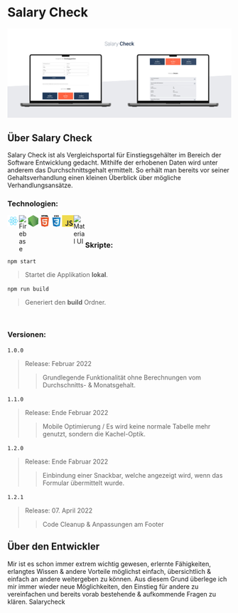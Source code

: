 # Salary **Check**

![Salarycheck Example Image](./Salary_Readme_Image_1.jpg)

## Über Salary Check

Salary Check ist als Vergleichsportal für Einstiegsgehälter im Bereich der Software Entwicklung gedacht. Mithilfe der erhobenen Daten wird unter anderem das Durchschnittsgehalt ermittelt. So erhält man bereits vor seiner Gehaltsverhandlung einen kleinen Überblick über mögliche Verhandlungsansätze.

### Technologien:

<img align="left" alt="React" width="26px" src="https://raw.githubusercontent.com/github/explore/80688e429a7d4ef2fca1e82350fe8e3517d3494d/topics/react/react.png" />
<img align="left" alt="Firebase" width="19px" src="https://firebase.google.com/downloads/brand-guidelines/PNG/logo-logomark.png" />
<img align="left" alt="Node.js" width="26px" src="https://raw.githubusercontent.com/github/explore/80688e429a7d4ef2fca1e82350fe8e3517d3494d/topics/nodejs/nodejs.png" />
<img align="left" alt="HTML5" width="26px" src="https://raw.githubusercontent.com/github/explore/80688e429a7d4ef2fca1e82350fe8e3517d3494d/topics/html/html.png" />
<img align="left" alt="CSS3" width="26px" src="https://raw.githubusercontent.com/github/explore/80688e429a7d4ef2fca1e82350fe8e3517d3494d/topics/css/css.png" />
<img align="left" alt="JavaScript" width="26px" src="https://raw.githubusercontent.com/github/explore/80688e429a7d4ef2fca1e82350fe8e3517d3494d/topics/javascript/javascript.png" />
<img align="left" alt="Material UI" width="26px" src="https://v4.mui.com/static/logo.png" />

<br /><br />

### Skripte:

`npm start`

> Startet die Applikation **lokal**.

`npm run build`

> Generiert den **build** Ordner.

<br />

### Versionen:

`1.0.0`

> Release: Februar 2022
>
> > Grundlegende Funktionalität ohne Berechnungen vom Durchschnitts- & Monatsgehalt.

`1.1.0`

> Release: Ende Februar 2022
>
> > Mobile Optimierung / Es wird keine normale Tabelle mehr genutzt, sondern die Kachel-Optik.

`1.2.0`

> Release: Ende Fabruar 2022
>
> > Einbindung einer Snackbar, welche angezeigt wird, wenn das Formular übermittelt wurde.

`1.2.1`

> Release: 07. April 2022
>
> > Code Cleanup & Anpassungen am Footer
> > <br />

## Über den Entwickler

Mir ist es schon immer extrem wichtig gewesen, erlernte Fähigkeiten, erlangtes Wissen & andere Vorteile möglichst einfach, übersichtlich & einfach an andere weitergeben zu können. Aus diesem Grund überlege ich mir immer wieder neue Möglichkeiten, den Einstieg für andere zu vereinfachen und bereits vorab bestehende & aufkommende Fragen zu klären. Salarycheck
